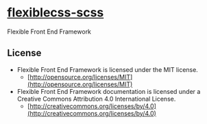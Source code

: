 # [flexiblecss-scss](http://flexible.gs)

Flexible Front End Framework

## License
- Flexible Front End Framework is licensed under the MIT license.
  - [http://opensource.org/licenses/MIT](http://opensource.org/licenses/MIT)
- Flexible Front End Framework documentation is licensed under a Creative Commons Attribution 4.0 International License.
  - [http://creativecommons.org/licenses/by/4.0](http://creativecommons.org/licenses/by/4.0)
